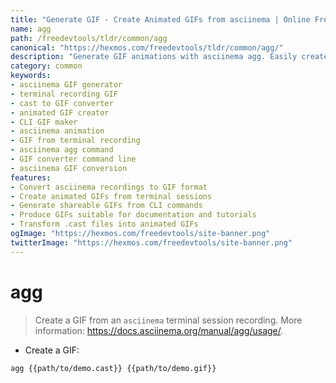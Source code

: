 ```yaml
---
title: "Generate GIF - Create Animated GIFs from asciinema | Online Free DevTools by Hexmos"
name: agg
path: /freedevtools/tldr/common/agg
canonical: "https://hexmos.com/freedevtools/tldr/common/agg/"
description: "Generate GIF animations with asciinema agg. Easily create GIFs from terminal recordings, ideal for tutorials and documentation. Free online tool, no registration required."
category: common
keywords:
- asciinema GIF generator
- terminal recording GIF
- cast to GIF converter
- animated GIF creator
- CLI GIF maker
- asciinema animation
- GIF from terminal recording
- asciinema agg command
- GIF converter command line
- asciinema GIF conversion
features:
- Convert asciinema recordings to GIF format
- Create animated GIFs from terminal sessions
- Generate shareable GIFs from CLI commands
- Produce GIFs suitable for documentation and tutorials
- Transform .cast files into animated GIFs
ogImage: "https://hexmos.com/freedevtools/site-banner.png"
twitterImage: "https://hexmos.com/freedevtools/site-banner.png"
---
```


# agg

> Create a GIF from an `asciinema` terminal session recording.
> More information: <https://docs.asciinema.org/manual/agg/usage/>.

- Create a GIF:

`agg {{path/to/demo.cast}} {{path/to/demo.gif}}`
